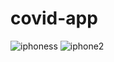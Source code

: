 # covid-app
![iphoness](https://user-images.githubusercontent.com/47720053/85016545-8ea37600-b187-11ea-930b-9f8d56322bf8.png)
![iphone2](https://user-images.githubusercontent.com/47720053/85016556-92cf9380-b187-11ea-9651-4b48ec1e4a1b.png)
